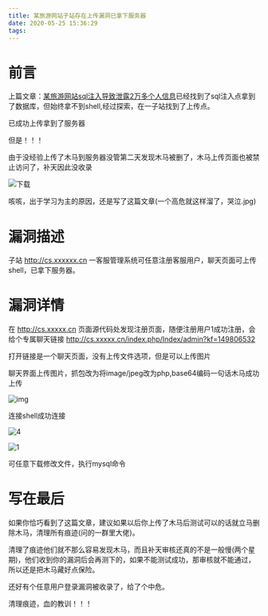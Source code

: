```yaml
---
title: 某旅游网站子站存在上传漏洞已拿下服务器
date: 2020-05-25 15:36:29
tags:
---
```

# 前言

上篇文章：[某旅游网站sql注入导致泄露2万多个人信息](http://zssblog.top/2020/05/22/%E6%9F%90%E6%97%85%E6%B8%B8%E7%BD%91%E7%AB%99sql%E6%B3%A8%E5%85%A5%E5%AF%BC%E8%87%B4%E6%B3%84%E9%9C%B22%E4%B8%87%E5%A4%9A%E4%B8%AA%E4%BA%BA%E4%BF%A1%E6%81%AF/)已经找到了sql注入点拿到了数据库，但始终拿不到shell,经过探索，在一子站找到了上传点。

已成功上传拿到了服务器

但是！！！

由于没经验上传了木马到服务器没管第二天发现木马被删了，木马上传页面也被禁止访问了，补天因此没收录

![下载](https://cdn.jsdelivr.net/gh/zss192/Typora-notes@master/images/下载.jpeg)

咳咳，出于学习为主的原因，还是写了这篇文章(一个高危就这样溜了，哭泣.jpg)

# 漏洞描述

子站 http://cs.xxxxxx.cn 一客服管理系统可任意注册客服用户，聊天页面可上传shell，已拿下服务器。

# 漏洞详情

在 http://cs.xxxxx.cn 页面源代码处发现注册页面，随便注册用户1成功注册，会给个专属聊天链接 http://cs.xxxxx.cn/index.php/Index/admin?kf=149806532

打开链接是一个聊天页面，没有上传文件选项，但是可以上传图片

聊天界面上传图片，抓包改为将image/jpeg改为php,base64编码一句话木马成功上传

![img](https://cdn.jsdelivr.net/gh/zss192/Typora-notes@master/images/f24238293cfc5895b4a6906fad7bc030d0e2f8804a8c5.png)

连接shell成功连接

![4](https://cdn.jsdelivr.net/gh/zss192/Typora-notes@master/images/1.png)



![1](https://cdn.jsdelivr.net/gh/zss192/Typora-notes@master/images/4.png)



可任意下载修改文件，执行mysql命令

# 写在最后

如果你恰巧看到了这篇文章，建议如果以后你上传了木马后测试可以的话就立马删除木马，清理所有痕迹(问的一群里大佬)。

清理了痕迹他们就不那么容易发现木马，而且补天审核还真的不是一般慢(两个星期)，他们收到你的漏洞后会再测下的，如果不能测试成功，那审核就不能通过，所以还是把木马藏好点保险。

还好有个任意用户登录漏洞被收录了，给了个中危。

清理痕迹，血的教训！！！